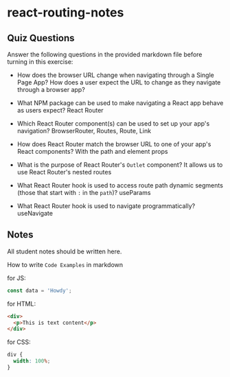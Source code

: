 # react-routing-notes

## Quiz Questions

Answer the following questions in the provided markdown file before turning in this exercise:

- How does the browser URL change when navigating through a Single Page App? How does a user expect the URL to change as they navigate through a browser app?

- What NPM package can be used to make navigating a React app behave as users expect?
  React Router

- Which React Router component(s) can be used to set up your app's navigation?
  BrowserRouter, Routes, Route, Link

- How does React Router match the browser URL to one of your app's React components?
  With the path and element props

- What is the purpose of React Router's `Outlet` component?
  It allows us to use React Router's nested routes

- What React Router hook is used to access route path dynamic segments (those that start with `:` in the `path`)?
  useParams

- What React Router hook is used to navigate programmatically?
  useNavigate

## Notes

All student notes should be written here.

How to write `Code Examples` in markdown

for JS:

```javascript
const data = 'Howdy';
```

for HTML:

```html
<div>
  <p>This is text content</p>
</div>
```

for CSS:

```css
div {
  width: 100%;
}
```
